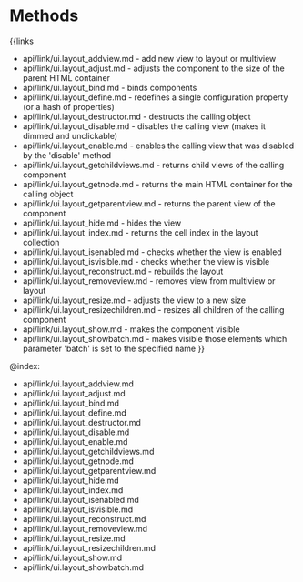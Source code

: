 
Methods
=======

{{links
- api/link/ui.layout_addview.md - add new view to layout or multiview
- api/link/ui.layout_adjust.md - adjusts the component to the size of the parent HTML container
- api/link/ui.layout_bind.md - binds components
- api/link/ui.layout_define.md - redefines a single configuration property (or a hash of properties)
- api/link/ui.layout_destructor.md - destructs the calling object
- api/link/ui.layout_disable.md - disables the calling view (makes it dimmed and unclickable)
- api/link/ui.layout_enable.md - enables the calling view that was disabled by the 'disable' method
- api/link/ui.layout_getchildviews.md - returns child views of the calling component
- api/link/ui.layout_getnode.md - returns the main HTML container for the calling object
- api/link/ui.layout_getparentview.md - returns the parent view of the component
- api/link/ui.layout_hide.md - hides the view
- api/link/ui.layout_index.md - returns the cell index in the layout collection
- api/link/ui.layout_isenabled.md - checks whether the view is enabled
- api/link/ui.layout_isvisible.md - checks whether the view is visible
- api/link/ui.layout_reconstruct.md - rebuilds the layout
- api/link/ui.layout_removeview.md - removes view from multiview or layout
- api/link/ui.layout_resize.md - adjusts the view to a new size
- api/link/ui.layout_resizechildren.md - resizes all children of the calling component
- api/link/ui.layout_show.md - makes the component visible
- api/link/ui.layout_showbatch.md - makes visible those elements which parameter 'batch' is set to the specified name
}}

@index:
- api/link/ui.layout_addview.md
- api/link/ui.layout_adjust.md
- api/link/ui.layout_bind.md
- api/link/ui.layout_define.md
- api/link/ui.layout_destructor.md
- api/link/ui.layout_disable.md
- api/link/ui.layout_enable.md
- api/link/ui.layout_getchildviews.md
- api/link/ui.layout_getnode.md
- api/link/ui.layout_getparentview.md
- api/link/ui.layout_hide.md
- api/link/ui.layout_index.md
- api/link/ui.layout_isenabled.md
- api/link/ui.layout_isvisible.md
- api/link/ui.layout_reconstruct.md
- api/link/ui.layout_removeview.md
- api/link/ui.layout_resize.md
- api/link/ui.layout_resizechildren.md
- api/link/ui.layout_show.md
- api/link/ui.layout_showbatch.md


